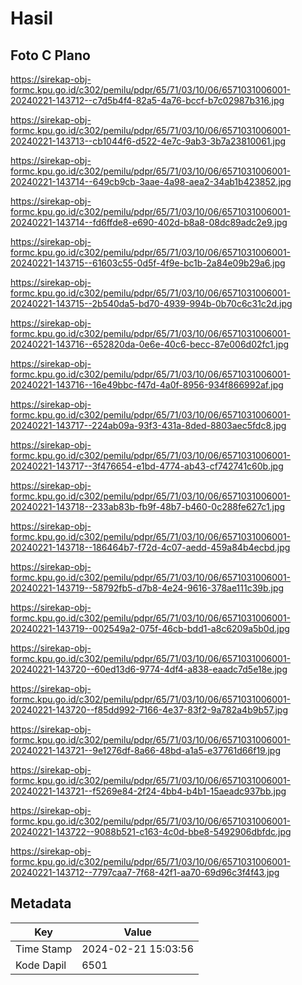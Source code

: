 # Hasil

## Foto C Plano

https://sirekap-obj-formc.kpu.go.id/c302/pemilu/pdpr/65/71/03/10/06/6571031006001-20240221-143712--c7d5b4f4-82a5-4a76-bccf-b7c02987b316.jpg

https://sirekap-obj-formc.kpu.go.id/c302/pemilu/pdpr/65/71/03/10/06/6571031006001-20240221-143713--cb1044f6-d522-4e7c-9ab3-3b7a23810061.jpg

https://sirekap-obj-formc.kpu.go.id/c302/pemilu/pdpr/65/71/03/10/06/6571031006001-20240221-143714--649cb9cb-3aae-4a98-aea2-34ab1b423852.jpg

https://sirekap-obj-formc.kpu.go.id/c302/pemilu/pdpr/65/71/03/10/06/6571031006001-20240221-143714--fd6ffde8-e690-402d-b8a8-08dc89adc2e9.jpg

https://sirekap-obj-formc.kpu.go.id/c302/pemilu/pdpr/65/71/03/10/06/6571031006001-20240221-143715--61603c55-0d5f-4f9e-bc1b-2a84e09b29a6.jpg

https://sirekap-obj-formc.kpu.go.id/c302/pemilu/pdpr/65/71/03/10/06/6571031006001-20240221-143715--2b540da5-bd70-4939-994b-0b70c6c31c2d.jpg

https://sirekap-obj-formc.kpu.go.id/c302/pemilu/pdpr/65/71/03/10/06/6571031006001-20240221-143716--652820da-0e6e-40c6-becc-87e006d02fc1.jpg

https://sirekap-obj-formc.kpu.go.id/c302/pemilu/pdpr/65/71/03/10/06/6571031006001-20240221-143716--16e49bbc-f47d-4a0f-8956-934f866992af.jpg

https://sirekap-obj-formc.kpu.go.id/c302/pemilu/pdpr/65/71/03/10/06/6571031006001-20240221-143717--224ab09a-93f3-431a-8ded-8803aec5fdc8.jpg

https://sirekap-obj-formc.kpu.go.id/c302/pemilu/pdpr/65/71/03/10/06/6571031006001-20240221-143717--3f476654-e1bd-4774-ab43-cf742741c60b.jpg

https://sirekap-obj-formc.kpu.go.id/c302/pemilu/pdpr/65/71/03/10/06/6571031006001-20240221-143718--233ab83b-fb9f-48b7-b460-0c288fe627c1.jpg

https://sirekap-obj-formc.kpu.go.id/c302/pemilu/pdpr/65/71/03/10/06/6571031006001-20240221-143718--186464b7-f72d-4c07-aedd-459a84b4ecbd.jpg

https://sirekap-obj-formc.kpu.go.id/c302/pemilu/pdpr/65/71/03/10/06/6571031006001-20240221-143719--58792fb5-d7b8-4e24-9616-378ae111c39b.jpg

https://sirekap-obj-formc.kpu.go.id/c302/pemilu/pdpr/65/71/03/10/06/6571031006001-20240221-143719--002549a2-075f-46cb-bdd1-a8c6209a5b0d.jpg

https://sirekap-obj-formc.kpu.go.id/c302/pemilu/pdpr/65/71/03/10/06/6571031006001-20240221-143720--60ed13d6-9774-4df4-a838-eaadc7d5e18e.jpg

https://sirekap-obj-formc.kpu.go.id/c302/pemilu/pdpr/65/71/03/10/06/6571031006001-20240221-143720--f85dd992-7166-4e37-83f2-9a782a4b9b57.jpg

https://sirekap-obj-formc.kpu.go.id/c302/pemilu/pdpr/65/71/03/10/06/6571031006001-20240221-143721--9e1276df-8a66-48bd-a1a5-e37761d66f19.jpg

https://sirekap-obj-formc.kpu.go.id/c302/pemilu/pdpr/65/71/03/10/06/6571031006001-20240221-143721--f5269e84-2f24-4bb4-b4b1-15aeadc937bb.jpg

https://sirekap-obj-formc.kpu.go.id/c302/pemilu/pdpr/65/71/03/10/06/6571031006001-20240221-143722--9088b521-c163-4c0d-bbe8-5492906dbfdc.jpg

https://sirekap-obj-formc.kpu.go.id/c302/pemilu/pdpr/65/71/03/10/06/6571031006001-20240221-143712--7797caa7-7f68-42f1-aa70-69d96c3f4f43.jpg


## Metadata

| Key        | Value               |
| ---------- | ------------------- |
| Time Stamp | 2024-02-21 15:03:56 |
| Kode Dapil | 6501                |



